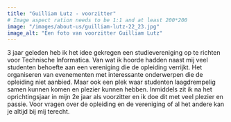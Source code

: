 ```yaml
---
title: "Guilliam Lutz - voorzitter"
# Image aspect ration needs to be 1:1 and at least 200*200
image: "/images/about-us/guilliam-lutz-22_23.jpg"
image_alt: "Een foto van voorzitter Guilliam Lutz"
---
```

3 jaar geleden heb ik het idee gekregen een studievereniging op te richten voor Technische Informatica. Van wat ik hoorde hadden naast mij veel studenten behoefte aan een vereniging die de opleiding verrijkt. Het organiseren van evenementen met interessante onderwerpen die de opleiding niet aanbied. Maar ook een plek waar studenten laagdrempelig samen kunnen komen en plezier kunnen hebben. Inmiddels zit ik na het oprichtingsjaar in mijn 2e jaar als voorzitter en ik doe dit met veel plezier en passie. Voor vragen over de opleiding en de vereniging of al het andere kan je altijd bij mij terecht.